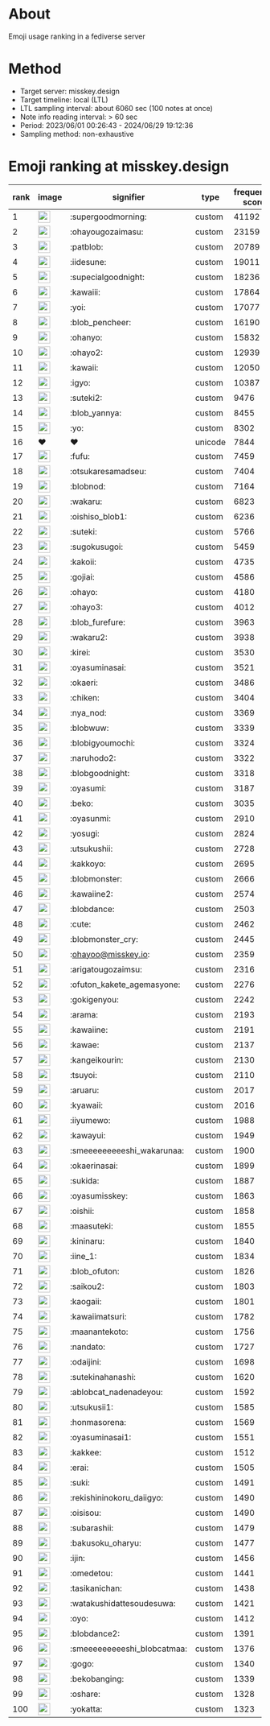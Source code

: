 # About
Emoji usage ranking in a fediverse server

# Method
- Target server: misskey.design
- Target timeline: local (LTL)
- LTL sampling interval: about 6060 sec (100 notes at once)
- Note info reading interval: > 60 sec
- Period: 2023/06/01 00:26:43 - 2024/06/29 19:12:36 
- Sampling method: non-exhaustive

# Emoji ranking at misskey.design

|rank|image|signifier|type|frequency score|
|----|----|----|----|----|
|1|<img height="24" src="https://misskey.design/emoji/supergoodmorning.webp">|:supergoodmorning:|custom|41192|
|2|<img height="24" src="https://misskey.design/emoji/ohayougozaimasu.webp">|:ohayougozaimasu:|custom|23159|
|3|<img height="24" src="https://misskey.design/emoji/patblob.webp">|:patblob:|custom|20789|
|4|<img height="24" src="https://misskey.design/emoji/iidesune.webp">|:iidesune:|custom|19011|
|5|<img height="24" src="https://misskey.design/emoji/supecialgoodnight.webp">|:supecialgoodnight:|custom|18236|
|6|<img height="24" src="https://misskey.design/emoji/kawaiii.webp">|:kawaiii:|custom|17864|
|7|<img height="24" src="https://misskey.design/emoji/yoi.webp">|:yoi:|custom|17077|
|8|<img height="24" src="https://misskey.design/emoji/blob_pencheer.webp">|:blob_pencheer:|custom|16190|
|9|<img height="24" src="https://misskey.design/emoji/ohanyo.webp">|:ohanyo:|custom|15832|
|10|<img height="24" src="https://misskey.design/emoji/ohayo2.webp">|:ohayo2:|custom|12939|
|11|<img height="24" src="https://misskey.design/emoji/kawaii.webp">|:kawaii:|custom|12050|
|12|<img height="24" src="https://misskey.design/emoji/igyo.webp">|:igyo:|custom|10387|
|13|<img height="24" src="https://misskey.design/emoji/suteki2.webp">|:suteki2:|custom|9476|
|14|<img height="24" src="https://misskey.design/emoji/blob_yannya.webp">|:blob_yannya:|custom|8455|
|15|<img height="24" src="https://misskey.design/emoji/yo.webp">|:yo:|custom|8302|
|16|❤|❤|unicode|7844|
|17|<img height="24" src="https://misskey.design/emoji/fufu.webp">|:fufu:|custom|7459|
|18|<img height="24" src="https://misskey.design/emoji/otsukaresamadseu.webp">|:otsukaresamadseu:|custom|7404|
|19|<img height="24" src="https://misskey.design/emoji/blobnod.webp">|:blobnod:|custom|7164|
|20|<img height="24" src="https://misskey.design/emoji/wakaru.webp">|:wakaru:|custom|6823|
|21|<img height="24" src="https://misskey.design/emoji/oishiso_blob1.webp">|:oishiso_blob1:|custom|6236|
|22|<img height="24" src="https://misskey.design/emoji/suteki.webp">|:suteki:|custom|5766|
|23|<img height="24" src="https://misskey.design/emoji/sugokusugoi.webp">|:sugokusugoi:|custom|5459|
|24|<img height="24" src="https://misskey.design/emoji/kakoii.webp">|:kakoii:|custom|4735|
|25|<img height="24" src="https://misskey.design/emoji/gojiai.webp">|:gojiai:|custom|4586|
|26|<img height="24" src="https://misskey.design/emoji/ohayo.webp">|:ohayo:|custom|4180|
|27|<img height="24" src="https://misskey.design/emoji/ohayo3.webp">|:ohayo3:|custom|4012|
|28|<img height="24" src="https://misskey.design/emoji/blob_furefure.webp">|:blob_furefure:|custom|3963|
|29|<img height="24" src="https://misskey.design/emoji/wakaru2.webp">|:wakaru2:|custom|3938|
|30|<img height="24" src="https://misskey.design/emoji/kirei.webp">|:kirei:|custom|3530|
|31|<img height="24" src="https://misskey.design/emoji/oyasuminasai.webp">|:oyasuminasai:|custom|3521|
|32|<img height="24" src="https://misskey.design/emoji/okaeri.webp">|:okaeri:|custom|3486|
|33|<img height="24" src="https://misskey.design/emoji/chiken.webp">|:chiken:|custom|3404|
|34|<img height="24" src="https://misskey.design/emoji/nya_nod.webp">|:nya_nod:|custom|3369|
|35|<img height="24" src="https://misskey.design/emoji/blobwuw.webp">|:blobwuw:|custom|3339|
|36|<img height="24" src="https://misskey.design/emoji/blobigyoumochi.webp">|:blobigyoumochi:|custom|3324|
|37|<img height="24" src="https://misskey.design/emoji/naruhodo2.webp">|:naruhodo2:|custom|3322|
|38|<img height="24" src="https://misskey.design/emoji/blobgoodnight.webp">|:blobgoodnight:|custom|3318|
|39|<img height="24" src="https://misskey.design/emoji/oyasumi.webp">|:oyasumi:|custom|3187|
|40|<img height="24" src="https://misskey.design/emoji/beko.webp">|:beko:|custom|3035|
|41|<img height="24" src="https://misskey.design/emoji/oyasunmi.webp">|:oyasunmi:|custom|2910|
|42|<img height="24" src="https://misskey.design/emoji/yosugi.webp">|:yosugi:|custom|2824|
|43|<img height="24" src="https://misskey.design/emoji/utsukushii.webp">|:utsukushii:|custom|2728|
|44|<img height="24" src="https://misskey.design/emoji/kakkoyo.webp">|:kakkoyo:|custom|2695|
|45|<img height="24" src="https://misskey.design/emoji/blobmonster.webp">|:blobmonster:|custom|2666|
|46|<img height="24" src="https://misskey.design/emoji/kawaiine2.webp">|:kawaiine2:|custom|2574|
|47|<img height="24" src="https://misskey.design/emoji/blobdance.webp">|:blobdance:|custom|2503|
|48|<img height="24" src="https://misskey.design/emoji/cute.webp">|:cute:|custom|2462|
|49|<img height="24" src="https://misskey.design/emoji/blobmonster_cry.webp">|:blobmonster_cry:|custom|2445|
|50|<img height="24" src="https://misskey.design/emoji/ohayoo.webp">|:ohayoo@misskey.io:|custom|2359|
|51|<img height="24" src="https://misskey.design/emoji/arigatougozaimsu.webp">|:arigatougozaimsu:|custom|2316|
|52|<img height="24" src="https://misskey.design/emoji/ofuton_kakete_agemasyone.webp">|:ofuton_kakete_agemasyone:|custom|2276|
|53|<img height="24" src="https://misskey.design/emoji/gokigenyou.webp">|:gokigenyou:|custom|2242|
|54|<img height="24" src="https://misskey.design/emoji/arama.webp">|:arama:|custom|2193|
|55|<img height="24" src="https://misskey.design/emoji/kawaiine.webp">|:kawaiine:|custom|2191|
|56|<img height="24" src="https://misskey.design/emoji/kawae.webp">|:kawae:|custom|2137|
|57|<img height="24" src="https://misskey.design/emoji/kangeikourin.webp">|:kangeikourin:|custom|2130|
|58|<img height="24" src="https://misskey.design/emoji/tsuyoi.webp">|:tsuyoi:|custom|2110|
|59|<img height="24" src="https://misskey.design/emoji/aruaru.webp">|:aruaru:|custom|2017|
|60|<img height="24" src="https://misskey.design/emoji/kyawaii.webp">|:kyawaii:|custom|2016|
|61|<img height="24" src="https://misskey.design/emoji/iiyumewo.webp">|:iiyumewo:|custom|1988|
|62|<img height="24" src="https://misskey.design/emoji/kawayui.webp">|:kawayui:|custom|1949|
|63|<img height="24" src="https://misskey.design/emoji/smeeeeeeeeeshi_wakarunaa.webp">|:smeeeeeeeeeshi_wakarunaa:|custom|1900|
|64|<img height="24" src="https://misskey.design/emoji/okaerinasai.webp">|:okaerinasai:|custom|1899|
|65|<img height="24" src="https://misskey.design/emoji/sukida.webp">|:sukida:|custom|1887|
|66|<img height="24" src="https://misskey.design/emoji/oyasumisskey.webp">|:oyasumisskey:|custom|1863|
|67|<img height="24" src="https://misskey.design/emoji/oishii.webp">|:oishii:|custom|1858|
|68|<img height="24" src="https://misskey.design/emoji/maasuteki.webp">|:maasuteki:|custom|1855|
|69|<img height="24" src="https://misskey.design/emoji/kininaru.webp">|:kininaru:|custom|1840|
|70|<img height="24" src="https://misskey.design/emoji/iine_1.webp">|:iine_1:|custom|1834|
|71|<img height="24" src="https://misskey.design/emoji/blob_ofuton.webp">|:blob_ofuton:|custom|1826|
|72|<img height="24" src="https://misskey.design/emoji/saikou2.webp">|:saikou2:|custom|1803|
|73|<img height="24" src="https://misskey.design/emoji/kaogaii.webp">|:kaogaii:|custom|1801|
|74|<img height="24" src="https://misskey.design/emoji/kawaiimatsuri.webp">|:kawaiimatsuri:|custom|1782|
|75|<img height="24" src="https://misskey.design/emoji/maanantekoto.webp">|:maanantekoto:|custom|1756|
|76|<img height="24" src="https://misskey.design/emoji/nandato.webp">|:nandato:|custom|1727|
|77|<img height="24" src="https://misskey.design/emoji/odaijini.webp">|:odaijini:|custom|1698|
|78|<img height="24" src="https://misskey.design/emoji/sutekinahanashi.webp">|:sutekinahanashi:|custom|1620|
|79|<img height="24" src="https://misskey.design/emoji/ablobcat_nadenadeyou.webp">|:ablobcat_nadenadeyou:|custom|1592|
|80|<img height="24" src="https://misskey.design/emoji/utsukusii1.webp">|:utsukusii1:|custom|1585|
|81|<img height="24" src="https://misskey.design/emoji/honmasorena.webp">|:honmasorena:|custom|1569|
|82|<img height="24" src="https://misskey.design/emoji/oyasuminasai1.webp">|:oyasuminasai1:|custom|1551|
|83|<img height="24" src="https://misskey.design/emoji/kakkee.webp">|:kakkee:|custom|1512|
|84|<img height="24" src="https://misskey.design/emoji/erai.webp">|:erai:|custom|1505|
|85|<img height="24" src="https://misskey.design/emoji/suki.webp">|:suki:|custom|1491|
|86|<img height="24" src="https://misskey.design/emoji/rekishininokoru_daiigyo.webp">|:rekishininokoru_daiigyo:|custom|1490|
|87|<img height="24" src="https://misskey.design/emoji/oisisou.webp">|:oisisou:|custom|1490|
|88|<img height="24" src="https://misskey.design/emoji/subarashii.webp">|:subarashii:|custom|1479|
|89|<img height="24" src="https://misskey.design/emoji/bakusoku_oharyu.webp">|:bakusoku_oharyu:|custom|1477|
|90|<img height="24" src="https://misskey.design/emoji/ijin.webp">|:ijin:|custom|1456|
|91|<img height="24" src="https://misskey.design/emoji/omedetou.webp">|:omedetou:|custom|1441|
|92|<img height="24" src="https://misskey.design/emoji/tasikanichan.webp">|:tasikanichan:|custom|1438|
|93|<img height="24" src="https://misskey.design/emoji/watakushidattesoudesuwa.webp">|:watakushidattesoudesuwa:|custom|1421|
|94|<img height="24" src="https://misskey.design/emoji/oyo.webp">|:oyo:|custom|1412|
|95|<img height="24" src="https://misskey.design/emoji/blobdance2.webp">|:blobdance2:|custom|1391|
|96|<img height="24" src="https://misskey.design/emoji/smeeeeeeeeeshi_blobcatmaa.webp">|:smeeeeeeeeeshi_blobcatmaa:|custom|1376|
|97|<img height="24" src="https://misskey.design/emoji/gogo.webp">|:gogo:|custom|1340|
|98|<img height="24" src="https://misskey.design/emoji/bekobanging.webp">|:bekobanging:|custom|1339|
|99|<img height="24" src="https://misskey.design/emoji/oshare.webp">|:oshare:|custom|1328|
|100|<img height="24" src="https://misskey.design/emoji/yokatta.webp">|:yokatta:|custom|1323|
